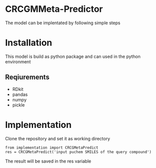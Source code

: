 # CRCGMMeta-Predictor
The model can be implentated by following simple steps
# Installation
This model is build as python package and can used in the python environment
## Reqiurements
* RDkit
* pandas
* numpy
* pickle
# Implementation
Clone the repository and set it as working directory <br/>
```
from implementation import CRCGMetaPredict
res = CRCGMetaPredict('input puchem SMILES of the query compound')
```
The result will be saved in the res variable  



